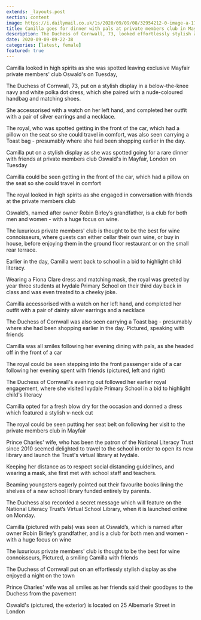 ```yaml
---
extends: _layouts.post
section: content
image: https://i.dailymail.co.uk/1s/2020/09/09/08/32954212-0-image-a-17_1599637752779.jpg 
title: Camilla goes for dinner with pals at private members club in Mayfair  
description: The Duchess of Cornwall, 73, looked effortlessly stylish as she was seen going out for dinner with pals at private members club Oswalds in Mayfair, London, on Tuesday, 
date: 2020-09-09-09-22-38 
categories: [latest, female] 
featured: true 
--- 
```

Camilla looked in high spirits as she was spotted leaving exclusive Mayfair private members' club Oswald's on Tuesday,

The Duchess of Cornwall, 73, put on a stylish display in a below-the-knee navy and white polka dot dress, which she paired with a nude-coloured handbag and matching shoes. 

She accessorised with a watch on her left hand, and completed her outfit with a pair of silver earrings and a necklace. 

The royal, who was spotted getting in the front of the car, which had a pillow on the seat so she could travel in comfort, was also seen carrying a Toast bag - presumably where she had been shopping earlier in the day.

Camilla put on a stylish display as she was spotted going for a rare dinner with friends at private members club Oswald's in Mayfair, London on Tuesday

Camilla could be seen getting in the front of the car, which had a pillow on the seat so she could travel in comfort

The royal looked in high spirits as she engaged in conversation with friends at the private members club 

Oswald’s, named after owner Robin Birley’s grandfather, is a club for both men and women - with a huge focus on wine.

The luxurious private members' club is thought to be the best for wine connoisseurs, where guests can either cellar their own wine, or buy in house, before enjoying them in the ground floor restaurant or on the small rear terrace.

Earlier in the day, Camilla went back to school in a bid to highlight child literacy.

Wearing a Fiona Clare dress and matching mask, the royal was greeted by year three students at Ivydale Primary School on their third day back in class and was even treated to a cheeky joke. 

Camilla accessorised with a watch on her left hand, and completed her outfit with a pair of dainty silver earrings and a necklace

The Duchess of Cornwall was also seen carrying a Toast bag - presumably where she had been shopping earlier in the day. Pictured, speaking with friends

Camilla was all smiles following her evening dining with pals, as she headed off in the front of a car

The royal could be seen stepping into the front passenger side of a car following her evening spent with friends (pictured, left and right)

The Duchess of Cornwall's evening out followed her earlier royal engagement, where she visited Ivydale Primary School in a bid to highlight child's literacy 

Camilla opted for a fresh blow dry for the occasion and donned a dress which featured a stylish v-neck cut 

The royal could be seen putting her seat belt on following her visit to the private members club in Mayfair

Prince Charles' wife, who has been the patron of the National Literacy Trust since 2010 seemed delighted to travel to the school in order to open its new library and launch the Trust's virtual library at Ivydale. 

Keeping her distance as to respect social distancing guidelines, and wearing a mask, she first met with school staff and teachers.  

Beaming youngsters eagerly pointed out their favourite books lining the shelves of a new school library funded entirely by parents.

The Duchess also recorded a secret message which will feature on the National Literacy Trust’s Virtual School Library, when it is launched online on Monday.

Camilla (pictured with pals) was seen at Oswald’s, which is named after owner Robin Birley’s grandfather, and is a club for both men and women - with a huge focus on wine

The luxurious private members' club is thought to be the best for wine connoisseurs, Pictured, a smiling Camilla with friends

The Duchess of Cornwall put on an effortlessly stylish display as she enjoyed a night on the town 

Prince Charles' wife was all smiles as her friends said their goodbyes to the Duchess from the pavement 

Oswald's (pictured, the exterior) is located on 25 Albemarle Street in London

